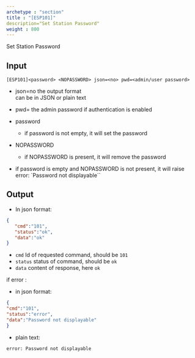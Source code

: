 ```yaml
---
archetype : "section"
title : "[ESP101]"
description="Set Station Password"
weight : 800
---
```

Set Station Password

## Input
`[ESP101]<password> <NOPASSWORD> json=<no> pwd=<admin/user password>`

* json=no
the output format   
can be in JSON or plain text

* pwd=<admin password>
the admin password if authentication is enabled

* password
  * if password is not empty, it will set the password

* NOPASSWORD
  * if NOPASSWORD is present, it will remove the password

* if password is empty and NOPASSWORD is not present, it will raise error: `Password not displayable``

## Output

- In json format:   


```json
{
   "cmd":"101",
   "status":"ok",
   "data":"ok"
}
```

* `cmd` Id of requested command, should be `101`
* `status` status of command, should be `ok`
* `data` content of response, here `ok`

if error :    

- in json format:

    
```json
{
"cmd":"101",
"status":"error",
"data":"Password not displayable"
}
```

- plain text: 

```Text
error: Password not displayable
```


